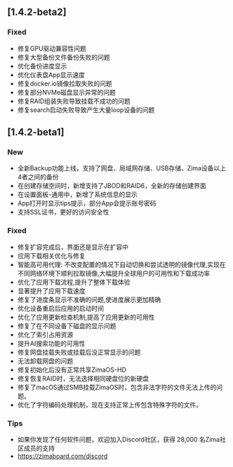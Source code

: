 ## [1.4.2-beta2]
### Fixed
- 修复GPU驱动兼容性问题
- 修复大型备份文件备份失败的问题
- 优化备份进度显示
- 优化仪表盘App显示速度
- 修复docker.io镜像拉取失败的问题
- 修复部分NVMe磁盘显示异常的问题
- 修复RAID组装失败导致挂载不成功的问题
- 修复search启动失败导致产生大量loop设备的问题

## [1.4.2-beta1]
### New
- 全新Backup功能上线，支持了网盘、局域网存储、USB存储、Zima设备以上4者之间的备份
- 在创建存储空间时，新增支持了JBOD和RAID6，全新的存储创建界面
- 在设置面板-通用中，新增了系统信息的显示
- App打开时显示tips提示，部分App会提示账号密码
- 支持SSL证书，更好的访问安全性
### Fixed
- 修复扩容完成后，界面还是显示在扩容中
- 应用下载相关优化与修复
- 智能高可用代理: 不改变配置的情况下自动切换和尝试透明的镜像代理,实现在不同网络环境下顺利拉取镜像,大幅提升全球用户的可用性和下载成功率
- 优化了应用下载流程,提升了整体下载体验
- 显著提升了应用下载速度
- 修复了进度条显示不准确的问题,使进度展示更加精确
- 优化设备重启后应用的启动时间
- 优化了应用更新检查机制,提高了应用更新的可用性
- 修复了在不同设备下磁盘的显示问题
- 优化了索引占用资源
- 提升AI搜索功能的可用性
- 修复网盘挂载失败或挂载后没正常显示的问题
- 无法卸载网盘的问题
- 修复初始化后没有正常共享ZimaOS-HD
- 修复恢复RAID时，无法选择相同硬盘位的新硬盘
- 修复了macOS通过SMB挂载ZimaOS时，包含非法字符的文件无法上传的问题。
- 优化了字符编码处理机制，现在支持正常上传包含特殊字符的文件。
### Tips
- 如果你发现了任何软件问题，欢迎加入Discord社区，获得 28,000 名Zima社区成员的支持
- <a href="https://zimaboard.com/discord" target="_blank" style="color:blue">https://zimaboard.com/discord</a>